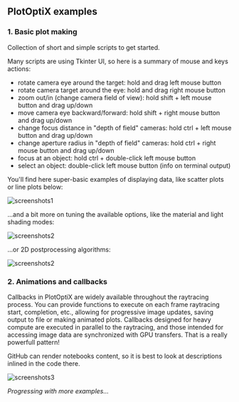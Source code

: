 ## PlotOptiX examples

### 1. Basic plot making

Collection of short and simple scripts to get started.

Many scripts are using Tkinter UI, so here is a summary of mouse and keys actions:
- rotate camera eye around the target: hold and drag left mouse button
- rotate camera target around the eye: hold and drag right mouse button
- zoom out/in (change camera field of view): hold shift + left mouse button and drag up/down
- move camera eye backward/forward: hold shift + right mouse button and drag up/down
- change focus distance in "depth of field" cameras: hold ctrl + left mouse button and drag up/down
- change aperture radius in "depth of field" cameras: hold ctrl + right mouse button and drag up/down
- focus at an object: hold ctrl + double-click left mouse button
- select an object: double-click left mouse button (info on terminal output)

You'll find here super-basic examples of displaying data, like scatter plots or line plots below:

![screenshots1](https://github.com/rnd-team-dev/plotoptix/blob/master/examples/basic_scripts_screens.jpg "PlotOptiX output screenshots")

...and a bit more on tuning the available options, like the material and light shading modes:

![screenshots2](https://github.com/rnd-team-dev/plotoptix/blob/master/examples/light_shading_modes.jpg "PlotOptiX light shading")

...or 2D postprocessing algorithms:

![screenshots2](https://github.com/rnd-team-dev/plotoptix/blob/master/examples/postprocessing.jpg "PlotOptiX 2D postprocessing")

### 2. Animations and callbacks

Callbacks in PlotOptiX are widely available throughout the raytracing process. You can provide functions to execute on each frame raytracing start, completion, etc., allowing for progressive image updates, saving output to file or making animated plots. Callbacks designed for heavy compute are executed in parallel to the raytracing, and those intended for accessing image data are synchronized with GPU transfers. That is a really powerfull pattern!

GitHub can render notebooks content, so it is best to look at descriptions inlined in the code there.

![screenshots3](https://github.com/rnd-team-dev/plotoptix/blob/master/examples/notebook_screens.jpg "PlotOptiX in notebook screenshots")

*Progressing with more examples...*
